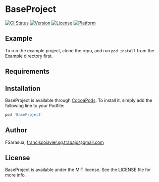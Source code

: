 # BaseProject

[![CI Status](https://img.shields.io/travis/FSarasua/BaseProject.svg?style=flat)](https://travis-ci.org/FSarasua/BaseProject)
[![Version](https://img.shields.io/cocoapods/v/BaseProject.svg?style=flat)](https://cocoapods.org/pods/BaseProject)
[![License](https://img.shields.io/cocoapods/l/BaseProject.svg?style=flat)](https://cocoapods.org/pods/BaseProject)
[![Platform](https://img.shields.io/cocoapods/p/BaseProject.svg?style=flat)](https://cocoapods.org/pods/BaseProject)

## Example

To run the example project, clone the repo, and run `pod install` from the Example directory first.

## Requirements

## Installation

BaseProject is available through [CocoaPods](https://cocoapods.org). To install
it, simply add the following line to your Podfile:

```ruby
pod 'BaseProject'
```

## Author

FSarasua, franciscojavier.sg.trabajo@gmail.com

## License

BaseProject is available under the MIT license. See the LICENSE file for more info.
